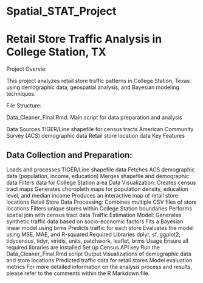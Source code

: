 # Spatial_STAT_Project

# Retail Store Traffic Analysis in College Station, TX
Project Overvie: 

This project analyzes retail store traffic patterns in College Station, Texas using demographic data, geospatial analysis, and Bayesian modeling techniques.

File Structure:

Data_Cleaner_Final.Rmd: Main script for data preparation and analysis

Data Sources
TIGER/Line shapefile for census tracts
American Community Survey (ACS) demographic data
Retail store location data
Key Features

## Data Collection and Preparation:
Loads and processes TIGER/Line shapefile data
Fetches ACS demographic data (population, income, education)
Merges shapefile and demographic data
Filters data for College Station area
Data Visualization:
Creates census tract maps
Generates choropleth maps for population density, education level, and median income
Produces an interactive map of retail store locations
Retail Store Data Processing:
Combines multiple CSV files of store locations
Filters unique stores within College Station boundaries
Performs spatial join with census tract data
Traffic Estimation Model:
Generates synthetic traffic data based on socio-economic factors
Fits a Bayesian linear model using brms
Predicts traffic for each store
Evaluates the model using MSE, MAE, and R-squared
Required Libraries
dplyr, sf, ggplot2, tidycensus, tidyr, viridis, units, patchwork, leaflet, brms
Usage
Ensure all required libraries are installed
Set up Census API key
Run the Data_Cleaner_Final.Rmd script
Output
Visualizations of demographic data and store locations
Predicted traffic data for retail stores
Model evaluation metrics
For more detailed information on the analysis process and results, please refer to the comments within the R Markdown file.
